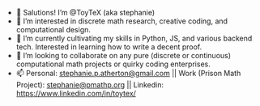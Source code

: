 - 👋 Salutions!  I’m @ToyTeX (aka stephanie)
- 👀 I’m interested in discrete math research, creative coding, and computational design.
- 🌱 I’m currently cultivating my skills in Python, JS, and various backend tech.  Interested in learning how to write a decent proof.
- 💞️ I’m looking to collaborate on any pure (discrete or continuous) computational math projects or quirky coding enterprises.
- 📫 Personal: stephanie.p.atherton@gmail.com || Work (Prison Math Project): stephanie@pmathp.org ||  Linkedin: https://www.linkedin.com/in/toytex/
  

<!---
ToyTeX/ToyTeX is a ✨ special ✨ repository because its `README.md` (this file) appears on your GitHub profile.
You can click the Preview link to take a look at your changes.
--->
